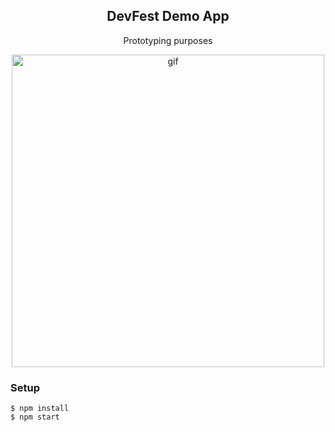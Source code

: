 <p align="center">
  <h2 align="center">DevFest Demo App</h2>
  <p align="center">Prototyping purposes</p>
  <p align="center">
    <img align="center" width="500" src="./demo/demo.gif" alt="gif">
  </p>
</p>

### Setup

```
$ npm install
$ npm start
```